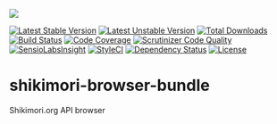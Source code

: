 <img src="http://anime-db.org/bundles/animedboffsite/images/shikimori.org.png" /><br />

[![Latest Stable Version](https://poser.pugx.org/anime-db/shikimori-browser-bundle/v/stable.png)](https://packagist.org/packages/anime-db/shikimori-browser-bundle)
[![Latest Unstable Version](https://poser.pugx.org/anime-db/shikimori-browser-bundle/v/unstable.png)](https://packagist.org/packages/anime-db/shikimori-browser-bundle)
[![Total Downloads](https://poser.pugx.org/anime-db/shikimori-browser-bundle/downloads)](https://packagist.org/packages/anime-db/shikimori-browser-bundle)
[![Build Status](https://travis-ci.org/anime-db/shikimori-browser-bundle.png)](https://travis-ci.org/anime-db/shikimori-browser-bundle)
[![Code Coverage](https://scrutinizer-ci.com/g/anime-db/shikimori-browser-bundle/badges/coverage.png?b=master)](https://scrutinizer-ci.com/g/anime-db/shikimori-browser-bundle/?branch=master)
[![Scrutinizer Code Quality](https://scrutinizer-ci.com/g/anime-db/shikimori-browser-bundle/badges/quality-score.png?b=master)](https://scrutinizer-ci.com/g/anime-db/shikimori-browser-bundle/?branch=master)
[![SensioLabsInsight](https://insight.sensiolabs.com/projects/fde73716-6558-46ff-b3a9-f2f989a59d0c/mini.png)](https://insight.sensiolabs.com/projects/fde73716-6558-46ff-b3a9-f2f989a59d0c)
[![StyleCI](https://styleci.io/repos/18437335/shield)](https://styleci.io/repos/18437335)
[![Dependency Status](https://www.versioneye.com/user/projects/5746f648ce8d0e004130cad7/badge.svg?style=flat)](https://www.versioneye.com/user/projects/5746f648ce8d0e004130cad7)
[![License](https://poser.pugx.org/anime-db/shikimori-browser-bundle/license.png)](https://packagist.org/packages/anime-db/shikimori-browser-bundle)

shikimori-browser-bundle
========================

Shikimori.org API browser
